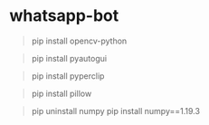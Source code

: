 # whatsapp-bot

>pip install opencv-python

>pip install pyautogui

>pip install pyperclip

>pip install pillow

>pip uninstall numpy
>pip install numpy==1.19.3
